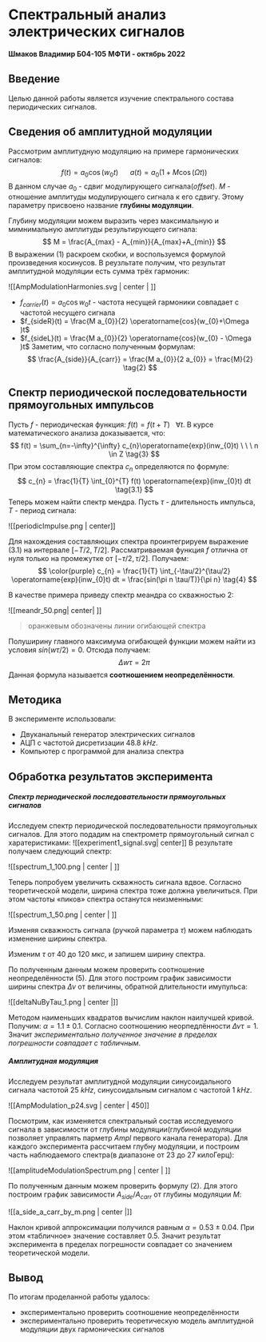# Спектральный анализ электрических сигналов
**Шмаков Владимир Б04-105**
**МФТИ - октябрь 2022**

## Введение
Целью данной работы является изучение спектрального состава периодических сигналов.


## Сведения об амплитудной модуляции
Рассмотрим амплитудную модуляцию на примере гармонических сигналов:
$$
f(t) = a_{0} \operatorname{cos}(w_0 t) \ \ \ \ \ \ 
a(t) = a_{0}(1+M\operatorname{cos}(\Omega t)) \tag{1}
$$
В данном случае $a_0$ - сдвиг модулирующего сигнала(*offset*). $M$ - отношение амплитуды модулирующего сигнала к его сдвигу. Этому параметру присвоено название **глубины модуляции**. 

Глубину модуляции можем выразить через максимальную и мимнимальную амплитуды результирующего сигнала:
$$
M = \frac{A_{max} - A_{min}}{A_{max}+A_{min}}
$$
В выражении (1) раскроем скобки, и воспользуемся формулой произведения косинусов. В реузльтате получим, что результат амплитудной модуляции есть сумма трёх гармоник:

![[AmpModulationHarmonies.svg | center | ]]

- $f_{carrier}(t) = a_{0} \operatorname{cos} w_{0} t$ - частота несущей гармоники совпадает с частотой несущего сигнала
- $f_{sideR}(t) = \frac{M a_{0}}{2} \operatorname{cos}(w_{0}+\Omega )t$
-  $f_{sideL}(t) = \frac{M a_{0}}{2} \operatorname{cos}(w_{0} - \Omega )t$
Заметим, что согласно полученным формулам:
$$
\frac{A_{side}}{A_{carr}} = \frac{M a_{0}}{2 a_{0}} = \frac{M}{2} \tag{2}
$$


## Спектр периодической последовательности прямоугольных импульсов
Пусть $f$ - периодическая функция: $f(t) = f(t+T) \ \ \ \forall t$. В курсе математического анализа доказывается, что:
$$
f(t) = \sum_{n=-\infty}^{\infty} c_{n}\operatorname{exp}(inw_{0}t) \ \ \ n \in Z \tag{3}
$$
При этом составляющие спектра $c_{n}$ определяются по формуле:
$$
c_{n} = \frac{1}{T} \int_{0}^{T} f(t) \operatorname{exp}(inw_{0}t) dt \tag{3.1}
$$
Теперь можем найти спектр мендра. Пусть $\tau$ - длительность импульса, $T$ - период сигнала:

![[periodicImpulse.png | center]]

Для нахождения составляющих спектра проинтегрируем выражение $(3.1)$ на интервале $[-T/2,T/2]$. Рассматриваемая функция $f$ отлична от нуля только на промежутке от $[-\tau/2,\tau/2]$. Получаем:
$$
\color{purple} c_{n} = \frac{1}{T} \int_{-\tau/2}^{\tau/2} \operatorname{exp}(inw_{0}t) dt = \frac{sin(\pi n \tau/T)}{\pi n} \tag{4}
$$

В качестве примера приведу спектр меандра со скважностью 2:

![[meandr_50.png| center| ]]
> оранжевым обозначены линии огибающей спектра

Полуширину главного максимума огибающей функции можем найти из условия $sin(w\tau / 2) = 0$. Отсюда получаем:
$$
\Delta w \tau = 2 \pi \tag{5}
$$
Данная формула называется **соотношением неопределённости**.  

## Методика
В эксперименте использовали:
- Двуканальный генератор электрических сигналов
- АЦП с частотой дисретизации $48.8 \ kHz$.
- Компьютер с программой для анализа спектра

## Обработка результатов эксперимента
##### Cпектр периодической последовательности прямоугольных сигналов
Исследуем спектр периодической последовательности прямоугольных сигналов. Для этого подадим на спектрометр прямоугольный сигнал с харатеристиками:
![[experiment1_signal.svg| center]]
В результате получаем следующий спектр:

![[spectrum_1_100.png | center | ]] 

Теперь попробуем увеличить скважность сигнала вдвое. Согласно теоретической модели, ширина спектра тоже должна увеличиться. При этом частоты «пиков» спектра останутся неизменными:

![[spectrum_1_50.png | center |  ]]

Изменяя скважность сигнала (ручкой параметра $\tau$) можем наблюдать изменение ширины спектра. 

Изменим $\tau$ от $40$ до $120$ $мкс$, и запишем ширину спектра. 

По полученным данным можем проверить соотношение неопределённости $(5)$. Для этого построим график зависимости ширины спектра $\Delta \nu$ от величины, обратной длительности имупульса:

![[deltaNuByTau_1.png | center |]]

Методом наименьших квадратов вычислим наклон наилучшей кривой. Получим: $\alpha = 1.1 \pm 0.1$. 
Согласно соотношению неорпедлённости $\Delta \nu \tau = 1$. Значит *экспериментально полученное значение в пределах погрешности совпадает с табличным*. 
##### Амплитудная модуляция 
Исследуем результат амплитудной модуляции синусоидального сигнала частотой $25 \ kHz$, синусоидальным сигналом с частотой $1 \ kHz$. 

![[AmpModulation_p24.svg | center | 450]]

Посмотрим, как изменяется спектральный состав исследуемого сигнала в зависимости от глубины модуляции(глубиной модуляции позволяет управлять парметр *Ampl* первого канала генератора). 
Для каждого эксперимента рассчитаем глубну модуляции, и построим часть наблюдаемого спектра(в диапазоне от 23 до 27 килоГерц): 

![[amplitudeModulationSpectrum.png | center | ]]

По полученным данным можем проверить формулу (2). Для этого построим  график зависимости $A_{side}/A_{carr}$ от глубины модуляции $M$:

![[a_side_a_carr_by_m.png | center |]]

Наклон кривой аппроксимации получился равным $\alpha = 0.53 \pm 0.04$. При этом «табличное» значение составляет $0.5$. Значит результат эксперимента в пределах погрешности совпадает со значением теоретической модели.

## Вывод

По итогам проделанной работы удалось:
- экспериментально проверить соотношение неопределённости
- экспериментально проверить теоретическую модель амплитудной модуляции двух гармонических сигналов

